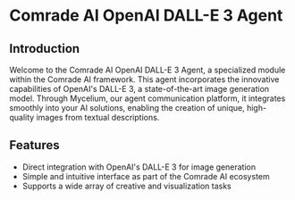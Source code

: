 # Comrade AI OpenAI DALL-E 3 Agent

## Introduction

Welcome to the Comrade AI OpenAI DALL-E 3 Agent, a specialized module within the Comrade AI framework. This agent incorporates the innovative capabilities of OpenAI's DALL-E 3, a state-of-the-art image generation model. Through Mycelium, our agent communication platform, it integrates smoothly into your AI solutions, enabling the creation of unique, high-quality images from textual descriptions.


## Features

- Direct integration with OpenAI's DALL-E 3 for image generation
- Simple and intuitive interface as part of the Comrade AI ecosystem
- Supports a wide array of creative and visualization tasks
